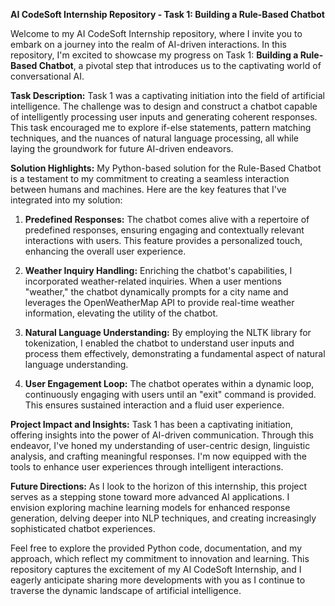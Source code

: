 **AI CodeSoft Internship Repository - Task 1: Building a Rule-Based Chatbot**

Welcome to my AI CodeSoft Internship repository, where I invite you to embark on a journey into the realm of AI-driven interactions. In this repository, I'm excited to showcase my progress on Task 1: **Building a Rule-Based Chatbot**, a pivotal step that introduces us to the captivating world of conversational AI.

**Task Description:**
Task 1 was a captivating initiation into the field of artificial intelligence. The challenge was to design and construct a chatbot capable of intelligently processing user inputs and generating coherent responses. This task encouraged me to explore if-else statements, pattern matching techniques, and the nuances of natural language processing, all while laying the groundwork for future AI-driven endeavors.

**Solution Highlights:**
My Python-based solution for the Rule-Based Chatbot is a testament to my commitment to creating a seamless interaction between humans and machines. Here are the key features that I've integrated into my solution:

1. **Predefined Responses:** The chatbot comes alive with a repertoire of predefined responses, ensuring engaging and contextually relevant interactions with users. This feature provides a personalized touch, enhancing the overall user experience.

2. **Weather Inquiry Handling:** Enriching the chatbot's capabilities, I incorporated weather-related inquiries. When a user mentions "weather," the chatbot dynamically prompts for a city name and leverages the OpenWeatherMap API to provide real-time weather information, elevating the utility of the chatbot.

3. **Natural Language Understanding:** By employing the NLTK library for tokenization, I enabled the chatbot to understand user inputs and process them effectively, demonstrating a fundamental aspect of natural language understanding.

4. **User Engagement Loop:** The chatbot operates within a dynamic loop, continuously engaging with users until an "exit" command is provided. This ensures sustained interaction and a fluid user experience.

**Project Impact and Insights:**
Task 1 has been a captivating initiation, offering insights into the power of AI-driven communication. Through this endeavor, I've honed my understanding of user-centric design, linguistic analysis, and crafting meaningful responses. I'm now equipped with the tools to enhance user experiences through intelligent interactions.

**Future Directions:**
As I look to the horizon of this internship, this project serves as a stepping stone toward more advanced AI applications. I envision exploring machine learning models for enhanced response generation, delving deeper into NLP techniques, and creating increasingly sophisticated chatbot experiences.

Feel free to explore the provided Python code, documentation, and my approach, which reflect my commitment to innovation and learning. This repository captures the excitement of my AI CodeSoft Internship, and I eagerly anticipate sharing more developments with you as I continue to traverse the dynamic landscape of artificial intelligence.
